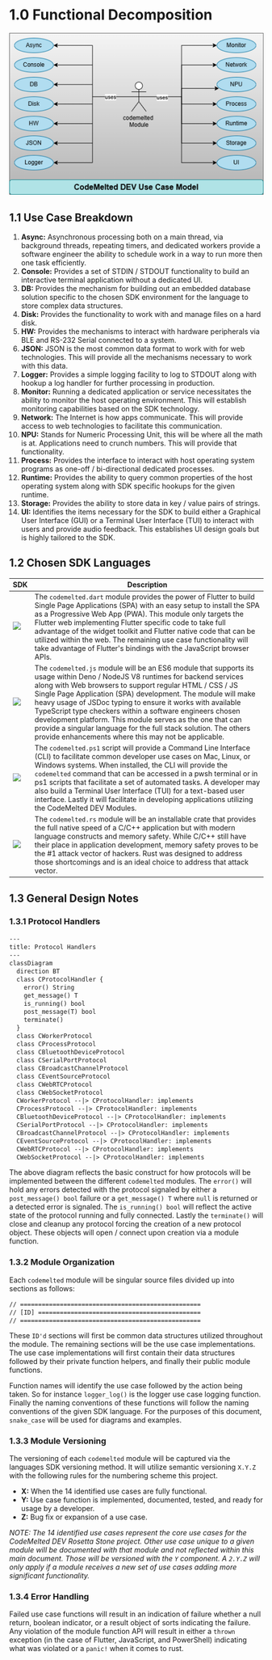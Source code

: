 # 1.0 Functional Decomposition

<center><img src="models/all/use-case-model.drawio.png" /></center>

## 1.1 Use Case Breakdown

1. **Async:** Asynchronous processing both on a main thread, via background threads, repeating timers, and dedicated workers provide a software engineer the ability to schedule work in a way to run more then one task efficiently.
2. **Console:** Provides a set of STDIN / STDOUT functionality to build an interactive terminal application without a dedicated UI.
3. **DB:** Provides the mechanism for building out an embedded database solution specific to the chosen SDK environment for the language to store complex data structures.
4. **Disk:** Provides the functionality to work with and manage files on a hard disk.
5. **HW:** Provides the mechanisms to interact with hardware peripherals via BLE and RS-232 Serial connected to a system.
6. **JSON:** JSON is the most common data format to work with for web technologies. This will provide all the mechanisms necessary to work with this data.
7. **Logger:** Provides a simple logging facility to log to STDOUT along with hookup a log handler for further processing in production.
8. **Monitor:** Running a dedicated application or service necessitates the ability to monitor the host operating environment. This will establish monitoring capabilities based on the SDK technology.
9. **Network:** The Internet is how apps communicate. This will provide access to web technologies to facilitate this communication.
10. **NPU:**  Stands for Numeric Processing Unit, this will be where all the math is at. Applications need to crunch numbers. This will provide that functionality.
11. **Process:** Provides the interface to interact with host operating system programs as one-off / bi-directional dedicated processes.
12. **Runtime:** Provides the ability to query common properties of the host operating system along with SDK specific hookups for the given runtime.
13. **Storage:** Provides the ability to store data in key / value pairs of strings.
14. **UI:** Identifies the items necessary for the SDK to build either a Graphical User Interface (GUI) or a Terminal User Interface (TUI) to interact with users and provide audio feedback. This establishes UI design goals but is highly tailored to the SDK.

## 1.2 Chosen SDK Languages

SDK | Description
--- | ---
<img src="https://codemelted.com/assets/images/icon-flutter.png" style="height: 25px;" /> | The `codemelted.dart` module provides the power of Flutter to build Single Page Applications (SPA) with an easy setup to install the SPA as a Progressive Web App (PWA). This module only targets the Flutter web implementing Flutter specific code to take full advantage of the widget toolkit and Flutter native code that can be utilized within the web. The remaining use case functionality will take advantage of Flutter's bindings with the JavaScript browser APIs.
<img src="https://codemelted.com/assets/images/icon-js.png" style="height: 25px;" /> | The `codemelted.js` module will be an ES6 module that supports its usage within Deno / NodeJS V8 runtimes for backend services along with Web browsers to support regular HTML / CSS / JS Single Page Application (SPA) development. The module will make heavy usage of JSDoc typing to ensure it works with available TypeScript type checkers within a software engineers chosen development platform. This module serves as the one that can provide a singular language for the full stack solution. The others provide enhancements where this may not be applicable.
<img src="https://codemelted.com/assets/images/icon-pwsh.png" style="height: 25px;" /> | The `codemelted.ps1` script will provide a Command Line Interface (CLI) to facilitate common developer use cases on Mac, Linux, or Windows systems. When installed, the CLI will provide the `codemelted` command that can be accessed in a pwsh terminal or in ps1 scripts that facilitate a set of automated tasks. A developer may also build a Terminal User Interface (TUI) for a text-based user interface. Lastly it will facilitate in developing applications utilizing the CodeMelted DEV Modules.
<img src="https://codemelted.com/assets/images/icon-rust.png" style="height: 25px;" /> | The `codemelted.rs` module will be an installable crate that provides the full native speed of a C/C++ application but with modern language constructs and memory safety. While C/C++ still have their place in application development, memory safety proves to be the #1 attack vector of hackers. Rust was designed to address those shortcomings and is an ideal choice to address that attack vector.

## 1.3 General Design Notes

### 1.3.1 Protocol Handlers

```mermaid
---
title: Protocol Handlers
---
classDiagram
  direction BT
  class CProtocolHandler {
    error() String
    get_message() T
    is_running() bool
    post_message(T) bool
    terminate()
  }
  class CWorkerProtocol
  class CProcessProtocol
  class CBluetoothDeviceProtocol
  class CSerialPortProtocol
  class CBroadcastChannelProtocol
  class CEventSourceProtocol
  class CWebRTCProtocol
  class CWebSocketProtocol
  CWorkerProtocol --|> CProtocolHandler: implements
  CProcessProtocol --|> CProtocolHandler: implements
  CBluetoothDeviceProtocol --|> CProtocolHandler: implements
  CSerialPortProtocol --|> CProtocolHandler: implements
  CBroadcastChannelProtocol --|> CProtocolHandler: implements
  CEventSourceProtocol --|> CProtocolHandler: implements
  CWebRTCProtocol --|> CProtocolHandler: implements
  CWebSocketProtocol --|> CProtocolHandler: implements
```

The above diagram reflects the basic construct for how protocols will be implemented between the different `codemelted` modules. The `error()` will hold any errors detected with the protocol signaled by either a `post_message() bool` failure or a `get_message() T` where `null` is returned or a detected error is signaled. The `is_running() bool` will reflect the active state of the protocol running and fully connected. Lastly the `terminate()` will close and cleanup any protocol forcing the creation of a new protocol object. These objects will open / connect upon creation via a module function.

### 1.3.2 Module Organization

Each `codemelted` module will be singular source files divided up into sections as follows:

```
// ==================================================
// [ID] =============================================
// ==================================================
```

These `ID'd` sections will first be common data structures utilized throughout the module. The remaining sections will be the use case implementations. The use case implementations will first contain their data structures followed by their private function helpers, and finally their public module functions.

Function names will identify the use case followed by the action being taken. So for instance `logger_log()` is the logger use case logging function. Finally the naming conventions of these functions will follow the naming conventions of the given SDK language. For the purposes of this document, `snake_case` will be used for diagrams and examples.

### 1.3.3 Module Versioning

The versioning of each `codemelted` module will be captured via the languages SDK versioning method. It will utilize semantic versioning `X.Y.Z` with the following rules for the numbering scheme this project.

- **X:** When the 14 identified use cases are fully functional.
- **Y:** Use case function is implemented, documented, tested, and ready for usage by a developer.
- **Z:** Bug fix or expansion of a use case.

*NOTE: The 14 identified use cases represent the core use cases for the CodeMelted DEV Rosetta Stone project. Other use case unique to a given module will be documented with that module and not reflected within this main document. Those will be versioned with the `Y` component. A `2.Y.Z` will only apply if a module receives a new set of use cases adding more significant functionality.*

### 1.3.4 Error Handling

Failed use case functions will result in an indication of failure whether a null return, boolean indicator, or a result object of sorts indicating the failure. Any violation of the module function API will result in either a `thrown` exception (in the case of Flutter, JavaScript, and PowerShell) indicating what was violated or a `panic!` when it comes to rust.